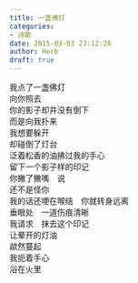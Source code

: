 ```yaml
---  
title: 一盏佛灯  
categories:  
- 诗歌  
date: 2015-03-03 23:12:28  
author: Herb  
draft: true
---  
```

我点了一盏佛灯  
向你照去  
你的影子却并没有倒下  
而是向我扑来    
我想要躲开  
却碰倒了灯台  
泛着松香的油拂过我的手心  
留下一个影子样的印记    
你撇了撇嘴　说  
还不是怪你  
我的话还哽在喉结　你就转身远离  
垂眼处　一道伤痕清晰    
我请求　抹去这个印记  
让晕开的灯油  
歘然蔓起  
我扼着手心  
浴在火里